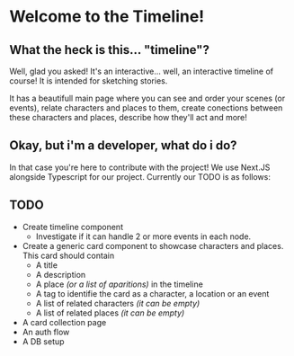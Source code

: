 # Welcome to the Timeline!

## What the heck is this... "timeline"?

Well, glad you asked! It's an interactive... well, an interactive timeline of course! It is intended for sketching stories.

It has a beautifull main page where you can see and order your scenes (or events), relate characters and places to them, create conections between these characters and places, describe how they'll act and more!

## Okay, but i'm a developer, what do i do?

In that case you're here to contribute with the project!
We use Next.JS alongside Typescript for our project. Currently our TODO is as follows:

## TODO

- Create timeline component
  - Investigate if it can handle 2 or more events in each node.
- Create a generic card component to showcase characters and places. This card should contain
  - A title
  - A description
  - A place _(or a list of aparitions)_ in the timeline
  - A tag to identifie the card as a character, a location or an event
  - A list of related characters _(it can be empty)_
  - A list of related places _(it can be empty)_
- A card collection page
- An auth flow
- A DB setup
